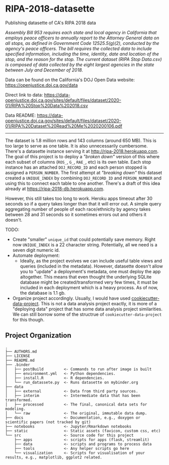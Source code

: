 # RIPA-2018-datasette
Publishing datasette of CA's RIPA 2018 data

_Assembly Bill 953 requires each state and local agency in California that employs peace officers to annually report to the Attorney General data on all stops, as defined in Government Code 12525.5(g)(2), conducted by the agency's peace officers. The bill requires the collected data to include specified information, including the time, identity, date and location of the stop, and the reason for the stop. The current dataset (RIPA Stop Data.csv)  is composed of data collected by the eight largest agencies in the state between July and December of 2018._

Data can be found on the California's DOJ Open Data website: https://openjustice.doj.ca.gov/data

Direct link to data: https://data-openjustice.doj.ca.gov/sites/default/files/dataset/2020-01/RIPA%20Stop%20Data%202018.csv

Data README: https://data-openjustice.doj.ca.gov/sites/default/files/dataset/2020-01/RIPA%20Dataset%20Read%20Me%2020200106.pdf

***
The dataset is 1.8 million rows and 143 columns (around 650 MB). This is too large to serve as one table. It is also unnecessarily cumbersome. There's a datasette instance serving it at <http://ripa-2018.herokuapp.com>. 
The goal of this project is to deploy a _"broken down"_ version of this where each subset of columns (`ROS_`, `G_`, `RAE_`, etc) is its own table. Each stop instance has an attached `DOJ_RECORD_ID` and each person stopped is assigned a `PERSON_NUMBER`. 
The first attempt at _"breaking down"_ this dataset created a `UNIQUE_INDEX` by combining `DOJ_RECORD_ID` and `PERSON_NUMBER` and using this to connect each table to one another. 
There's a draft of this idea already at <https://ripa-2018-db.herokuapp.com>. 

However, this still takes too long to work. Heroku apps timeout after 30 seconds so if a query takes longer than that it will error out. A simple query aggregating number of people of each race/ethnicity by agency takes between 28 and 31 seconds so it sometimes errors out and others it doesn't. 

TODO:
- Create "smaller" `unique_id` that could potentially save memory. Right now `UNIQUE_INDEX` is a 22 character string. Potentially, all we need is a seven digit numeric id. 
- Automate deployment:
  - Ideally, as the project evolves we can include useful table views and queries (included in the metadata). However, datasette doesn't allow you to "update" a deployment's metadata, one must deploy the app altogether. 
    This means that even thought the underlying SQLite database might be created/transformed very few times, it must be included in each deployment which is a heavy process. As of now, the database is 1.1 gb.  
- Organize project accordingly. Usually, I would have used [cookiecutter-data-project](https://github.com/chekos/cookiecutter-data-project). This is not a data analysis project exactly, it is more of a "deploying data" project that has some data analysis project similarities. We can still borrow some of the structrue of `cookiecutter-data-project` for this though.

## Project Organization

```
.
├── AUTHORS.md
├── LICENSE
├── README.md
├── .binder
│   ├── postBuild         <- Commands to run after image is built
│   ├── environment.yml   <- Python dependencies.
│   ├── install.R         <- R dependencies.
│   └── run_datassete.py  <- Runs datasette on mybinder.org
├── data
│   ├── external          <- Data from third party sources.
│   ├── interim           <- Intermediate data that has been transformed.
│   ├── processed         <- The final, canonical data sets for modeling.
│   └── raw               <- The original, immutable data dump.
├── docs                  <- Documentation, e.g., doxygen or scientific papers (not tracked by git)
├── notebooks             <- Jupyter/Rmarkdown notebooks
├── static                <- Static assets (favicon, custom css, etc)
└── src                   <- Source code for this project
    ├── apps              <- scripts for apps (flask, streamlit)
    ├── data              <- scripts and programs to process data
    ├── tools             <- Any helper scripts go here
    └── visualization     <- Scripts for visualisation of your results, e.g., matplotlib, ggplot2 related.

```